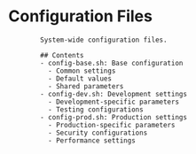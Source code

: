 # Configuration Files

            System-wide configuration files.

            ## Contents
            - config-base.sh: Base configuration
              - Common settings
              - Default values
              - Shared parameters
            - config-dev.sh: Development settings
              - Development-specific parameters
              - Testing configurations
            - config-prod.sh: Production settings
              - Production-specific parameters
              - Security configurations
              - Performance settings
